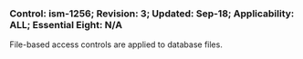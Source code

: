 ### Control: ism-1256; Revision: 3; Updated: Sep-18; Applicability: ALL; Essential Eight: N/A
<p>File-based access controls are applied to database files.</p>